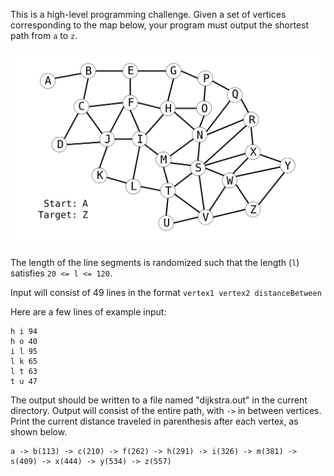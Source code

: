 This is a high-level programming challenge. Given a set of vertices corresponding to the map below, your program must output the shortest path from `a` to `z`.

![image](dijkstra_map.svg)

The length of the line segments is randomized such that the length (`l`) satisfies `20 <= l <= 120`.

Input will consist of 49 lines in the format `vertex1 vertex2 distanceBetween`

Here are a few lines of example input:
```shell
h i 94
h o 40
i l 95
l k 65
l t 63
t u 47
```

The output should be written to a file named "dijkstra.out" in the current directory. Output will consist of the entire path, with `->` in between vertices. Print the current distance traveled in parenthesis after each vertex, as shown below.
```
a -> b(113) -> c(210) -> f(262) -> h(291) -> i(326) -> m(381) -> s(409) -> x(444) -> y(534) -> z(557)
```